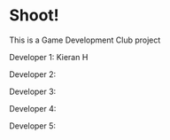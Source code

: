# Shoot!
This is a Game Development Club project

Developer 1: Kieran H

Developer 2:

Developer 3:

Developer 4:

Developer 5:
